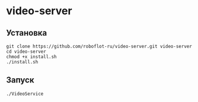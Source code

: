 # video-server

## Установка

    git clone https://github.com/roboflot-ru/video-server.git video-server
    cd video-server
    chmod +x install.sh
    ./install.sh


## Запуск

    ./VideoService



